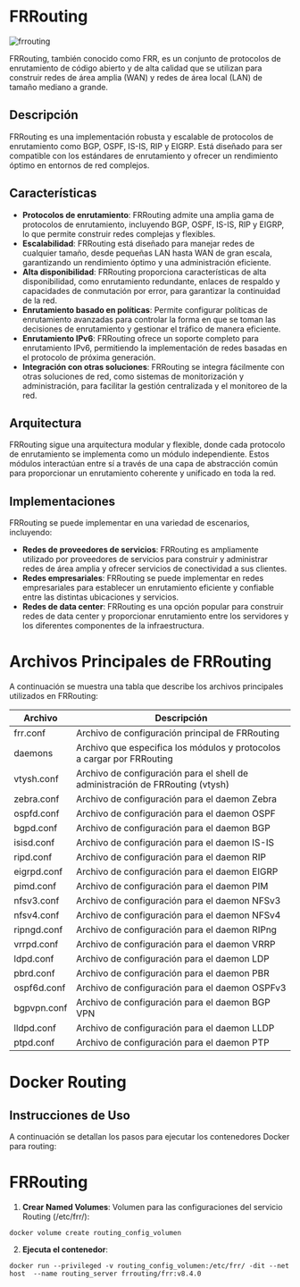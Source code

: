 # FRRouting

![frrouting](https://github.com/AndresYE/Network_Service_on_Containers/assets/113482367/612c644b-c415-432c-9636-9944b957b3fc)

FRRouting, también conocido como FRR, es un conjunto de protocolos de enrutamiento de código abierto y de alta calidad que se utilizan para construir redes de área amplia (WAN) y redes de área local (LAN) de tamaño mediano a grande.

## Descripción

FRRouting es una implementación robusta y escalable de protocolos de enrutamiento como BGP, OSPF, IS-IS, RIP y EIGRP. Está diseñado para ser compatible con los estándares de enrutamiento y ofrecer un rendimiento óptimo en entornos de red complejos.

## Características

- **Protocolos de enrutamiento**: FRRouting admite una amplia gama de protocolos de enrutamiento, incluyendo BGP, OSPF, IS-IS, RIP y EIGRP, lo que permite construir redes complejas y flexibles.
- **Escalabilidad**: FRRouting está diseñado para manejar redes de cualquier tamaño, desde pequeñas LAN hasta WAN de gran escala, garantizando un rendimiento óptimo y una administración eficiente.
- **Alta disponibilidad**: FRRouting proporciona características de alta disponibilidad, como enrutamiento redundante, enlaces de respaldo y capacidades de conmutación por error, para garantizar la continuidad de la red.
- **Enrutamiento basado en políticas**: Permite configurar políticas de enrutamiento avanzadas para controlar la forma en que se toman las decisiones de enrutamiento y gestionar el tráfico de manera eficiente.
- **Enrutamiento IPv6**: FRRouting ofrece un soporte completo para enrutamiento IPv6, permitiendo la implementación de redes basadas en el protocolo de próxima generación.
- **Integración con otras soluciones**: FRRouting se integra fácilmente con otras soluciones de red, como sistemas de monitorización y administración, para facilitar la gestión centralizada y el monitoreo de la red.

## Arquitectura

FRRouting sigue una arquitectura modular y flexible, donde cada protocolo de enrutamiento se implementa como un módulo independiente. Estos módulos interactúan entre sí a través de una capa de abstracción común para proporcionar un enrutamiento coherente y unificado en toda la red.

## Implementaciones

FRRouting se puede implementar en una variedad de escenarios, incluyendo:

- **Redes de proveedores de servicios**: FRRouting es ampliamente utilizado por proveedores de servicios para construir y administrar redes de área amplia y ofrecer servicios de conectividad a sus clientes.
- **Redes empresariales**: FRRouting se puede implementar en redes empresariales para establecer un enrutamiento eficiente y confiable entre las distintas ubicaciones y servicios.
- **Redes de data center**: FRRouting es una opción popular para construir redes de data center y proporcionar enrutamiento entre los servidores y los diferentes componentes de la infraestructura.

# Archivos Principales de FRRouting

A continuación se muestra una tabla que describe los archivos principales utilizados en FRRouting:

| Archivo       | Descripción                                           |
|---------------|-------------------------------------------------------|
| frr.conf      | Archivo de configuración principal de FRRouting        |
| daemons       | Archivo que especifica los módulos y protocolos a cargar por FRRouting |
| vtysh.conf    | Archivo de configuración para el shell de administración de FRRouting (vtysh) |
| zebra.conf    | Archivo de configuración para el daemon Zebra          |
| ospfd.conf    | Archivo de configuración para el daemon OSPF           |
| bgpd.conf     | Archivo de configuración para el daemon BGP            |
| isisd.conf    | Archivo de configuración para el daemon IS-IS          |
| ripd.conf     | Archivo de configuración para el daemon RIP            |
| eigrpd.conf   | Archivo de configuración para el daemon EIGRP          |
| pimd.conf     | Archivo de configuración para el daemon PIM            |
| nfsv3.conf    | Archivo de configuración para el daemon NFSv3          |
| nfsv4.conf    | Archivo de configuración para el daemon NFSv4          |
| ripngd.conf   | Archivo de configuración para el daemon RIPng          |
| vrrpd.conf    | Archivo de configuración para el daemon VRRP           |
| ldpd.conf     | Archivo de configuración para el daemon LDP            |
| pbrd.conf     | Archivo de configuración para el daemon PBR            |
| ospf6d.conf   | Archivo de configuración para el daemon OSPFv3         |
| bgpvpn.conf   | Archivo de configuración para el daemon BGP VPN        |
| lldpd.conf    | Archivo de configuración para el daemon LLDP           |
| ptpd.conf     | Archivo de configuración para el daemon PTP            |

# Docker Routing

## Instrucciones de Uso

A continuación se detallan los pasos para ejecutar los contenedores Docker para routing:

# FRRouting
1. **Crear Named Volumes**:
Volumen para las configuraciones del servicio Routing (/etc/frr/):
 ```shell
docker volume create routing_config_volumen 
```

2. **Ejecuta el contenedor**:
```shell
docker run --privileged -v routing_config_volumen:/etc/frr/ -dit --net host  --name routing_server frrouting/frr:v8.4.0
```
